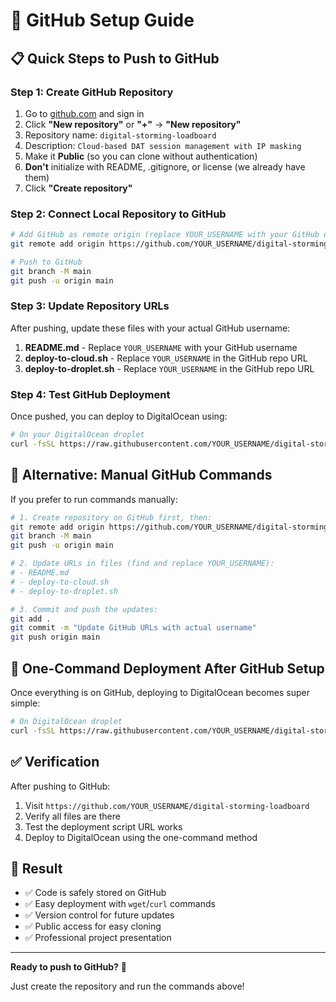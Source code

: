 # 🐙 GitHub Setup Guide

## 📋 **Quick Steps to Push to GitHub**

### **Step 1: Create GitHub Repository**
1. Go to [github.com](https://github.com) and sign in
2. Click **"New repository"** or **"+"** → **"New repository"**
3. Repository name: `digital-storming-loadboard`
4. Description: `Cloud-based DAT session management with IP masking`
5. Make it **Public** (so you can clone without authentication)
6. **Don't** initialize with README, .gitignore, or license (we already have them)
7. Click **"Create repository"**

### **Step 2: Connect Local Repository to GitHub**
```bash
# Add GitHub as remote origin (replace YOUR_USERNAME with your GitHub username)
git remote add origin https://github.com/YOUR_USERNAME/digital-storming-loadboard.git

# Push to GitHub
git branch -M main
git push -u origin main
```

### **Step 3: Update Repository URLs**
After pushing, update these files with your actual GitHub username:

1. **README.md** - Replace `YOUR_USERNAME` with your GitHub username
2. **deploy-to-cloud.sh** - Replace `YOUR_USERNAME` in the GitHub repo URL
3. **deploy-to-droplet.sh** - Replace `YOUR_USERNAME` in the GitHub repo URL

### **Step 4: Test GitHub Deployment**
Once pushed, you can deploy to DigitalOcean using:

```bash
# On your DigitalOcean droplet
curl -fsSL https://raw.githubusercontent.com/YOUR_USERNAME/digital-storming-loadboard/main/deploy-to-droplet.sh | bash -s YOUR_DROPLET_IP
```

## 🔧 **Alternative: Manual GitHub Commands**

If you prefer to run commands manually:

```bash
# 1. Create repository on GitHub first, then:
git remote add origin https://github.com/YOUR_USERNAME/digital-storming-loadboard.git
git branch -M main
git push -u origin main

# 2. Update URLs in files (find and replace YOUR_USERNAME):
# - README.md
# - deploy-to-cloud.sh  
# - deploy-to-droplet.sh

# 3. Commit and push the updates:
git add .
git commit -m "Update GitHub URLs with actual username"
git push origin main
```

## 🚀 **One-Command Deployment After GitHub Setup**

Once everything is on GitHub, deploying to DigitalOcean becomes super simple:

```bash
# On DigitalOcean droplet
curl -fsSL https://raw.githubusercontent.com/YOUR_USERNAME/digital-storming-loadboard/main/deploy-to-droplet.sh | bash -s YOUR_DROPLET_IP
```

## ✅ **Verification**

After pushing to GitHub:
1. Visit `https://github.com/YOUR_USERNAME/digital-storming-loadboard`
2. Verify all files are there
3. Test the deployment script URL works
4. Deploy to DigitalOcean using the one-command method

## 🎯 **Result**

- ✅ Code is safely stored on GitHub
- ✅ Easy deployment with `wget`/`curl` commands
- ✅ Version control for future updates
- ✅ Public access for easy cloning
- ✅ Professional project presentation

---

**Ready to push to GitHub?** 🚀

Just create the repository and run the commands above!
